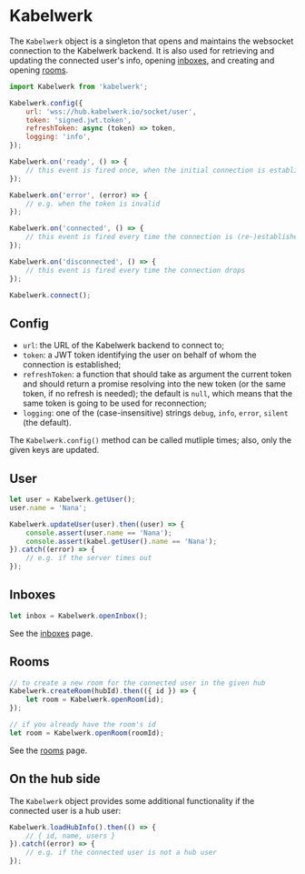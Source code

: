 # Kabelwerk

The `Kabelwerk` object is a singleton that opens and maintains the websocket connection to the Kabelwerk backend. It is also used for retrieving and updating the connected user's info, opening [inboxes](./inboxes.md), and creating and opening [rooms](./rooms.md).

```js
import Kabelwerk from 'kabelwerk';

Kabelwerk.config({
    url: 'wss://hub.kabelwerk.io/socket/user',
    token: 'signed.jwt.token',
    refreshToken: async (token) => token,
    logging: 'info',
});

Kabelwerk.on('ready', () => {
    // this event is fired once, when the initial connection is established
});

Kabelwerk.on('error', (error) => {
    // e.g. when the token is invalid
});

Kabelwerk.on('connected', () => {
    // this event is fired every time the connection is (re-)established
});

Kabelwerk.on('disconnected', () => {
    // this event is fired every time the connection drops
});

Kabelwerk.connect();
```


## Config

- `url`: the URL of the Kabelwerk backend to connect to;
- `token`: a JWT token identifying the user on behalf of whom the connection is established;
- `refreshToken`: a function that should take as argument the current token and should return a promise resolving into the new token (or the same token, if no refresh is needed); the default is `null`, which means that the same token is going to be used for reconnection;
- `logging`: one of the (case-insensitive) strings `debug`, `info`, `error`, `silent` (the default).

The `Kabelwerk.config()` method can be called mutliple times; also, only the given keys are updated.


## User

```js
let user = Kabelwerk.getUser();
user.name = 'Nana';

Kabelwerk.updateUser(user).then((user) => {
    console.assert(user.name == 'Nana');
    console.assert(kabel.getUser().name == 'Nana');
}).catch((error) => {
    // e.g. if the server times out
});
```


## Inboxes

```js
let inbox = Kabelwerk.openInbox();
```

See the [inboxes](./inboxes.md) page.


## Rooms

```js
// to create a new room for the connected user in the given hub
Kabelwerk.createRoom(hubId).then(({ id }) => {
    let room = Kabelwerk.openRoom(id);
});

// if you already have the room's id
let room = Kabelwerk.openRoom(roomId);
```

See the [rooms](./rooms.md) page.


## On the hub side

The `Kabelwerk` object provides some additional functionality if the connected user is a hub user:

```js
Kabelwerk.loadHubInfo().then(() => {
    // { id, name, users }
}).catch((error) => {
    // e.g. if the connected user is not a hub user
});
```
